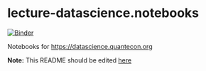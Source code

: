 # lecture-datascience.notebooks

[![Binder](https://mybinder.org/badge_logo.svg)](https://mybinder.org/v2/gh/QuantEcon/lecture-datascience.notebooks/master)

Notebooks for https://datascience.quantecon.org

**Note:** This README should be edited [here](https://github.com/quantecon/lecture-datascience.myst/_notebook_repo)

